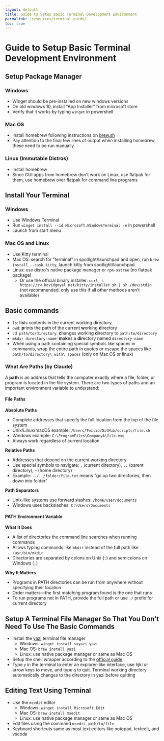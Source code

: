 ```yaml
---
layout: default
title: Guide to Setup Basic Terminal Development Environment
permalink: /resources/terminal-guide/
toc: true
---
```


# Guide to Setup Basic Terminal Development Environment

## Setup Package Manager

### Windows

- Winget should be pre-installed on new windows versions
- On old windows 10, install "App Installer" from microsoft store
- Verify that it works by typing `winget` in powershell

### Mac OS

- Install homebrew following instructions on [brew.sh](https://brew.sh)
- Pay attention to the final few lines of output when installing homebrew, these need to be run manually

### Linux (Immutable Distros)

- Install homebrew
- Since GUI apps from homebrew don't work on Linux, use flatpak for them, use homebrew over flatpak for command line programs

## Install Your Terminal

### Windows

- Use Windows Terminal
- Run `winget install --id Microsoft.WindowsTerminal -e` in powershell
- Launch from start menu

### Mac OS and Linux

- Use Kitty terminal
- Mac OS: search for "terminal" in spotlight/launchpad and open, run `brew install --cask kitty`, launch kitty from spotlight/launchpad
- Linux: use distro's native package manager or `rpm-ostree` (no flatpak package)
	- Or use the official binary installer: `curl -L https://sw.kovidgoyal.net/kitty/installer.sh | sh /dev/stdin` (not recommended, only use this if all other methods aren't available)

## Basic commands

- `ls`: **l**i**s**ts contents in the current working directory
- `pwd`: **p**rints the path of the current **w**orking **d**irectory
- `cd path/to/directory`: **c**hanges working **d**irectory to `path/to/directory`
- `mkdir directory-name`: **m**a**k**es a **dir**ectory named `directory-name`
- When using a path containing special symbols like spaces in commands, wrap the entire path in quotes or escape the spaces like `path/to/directory\ with\ spaces` (only on Mac OS or linux)

### What Are Paths (by Claude)

A **path** is an address that tells the computer exactly where a file, folder, or program is located in the file system. There are two types of paths and an important environment variable to understand:

#### File Paths

**Absolute Paths**
- Complete addresses that specify the full location from the top of the file system
- Unix/Linux/macOS example: `/Users/Twilio/GitHub/scripts/file.sh`
- Windows example: `C:\ProgramFiles\CompanyA\file.exe`
- Always work regardless of current location

**Relative Paths**
- Addresses that depend on the current working directory
- Use special symbols to navigate: `.` (current directory), `..` (parent directory), `~` (home directory)
- Example: `../../folder/file.txt` means "go up two directories, then down into folder"

**Path Separators**
- Unix-like systems use forward slashes: `/home/user/documents`
- Windows uses backslashes: `C:\Users\Documents`

#### PATH Environment Variable

**What It Does**
- A list of directories the command line searches when running commands
- Allows typing commands like `mkdir` instead of the full path like `/usr/bin/mkdir`
- Directories are separated by colons on Unix (`:`) and semicolons on Windows (`;`)

**Why It Matters**
- Programs in PATH directories can be run from anywhere without specifying their location
- Order matters—the first matching program found is the one that runs
- To run programs not in PATH, provide the full path or use `./` prefix for current directory

## Setup A Terminal File Manager So That You Don't Need To Use The Basic Commands

- Install the [yazi](https://yazi-rs.github.io/) terminal file manager
	- Windows: `winget install sxyazi.yazi`
	- Mac OS: `brew install yazi`
	- Linux: use native package manager or same as Mac OS
- Setup the shell wrapper according to the [official guide](https://yazi-rs.github.io/docs/quick-start/)
- Type `y` in the terminal to enter an explorer-like interface, use hjkl or arrow keys to move, and type `q` to quit. Terminal working directory automatically changes to the directory in yazi before quitting

## Editing Text Using Terminal

- Use the `msedit` editor
	- Windows: `winget install Microsoft.Edit`
	- Mac OS: `brew install msedit`
	- Linux: use native package manager or same as Mac OS
- Edit files using the command `msedit path/to/file`
- Keyboard shortcuts same as most text editors like notepad, textedit, and vscode
